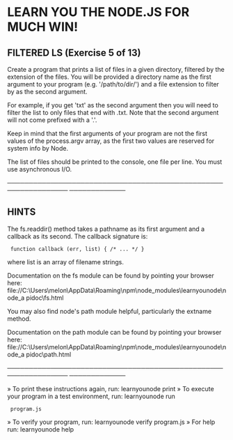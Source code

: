 # LEARN YOU THE NODE.JS FOR MUCH WIN!

 ## FILTERED LS (Exercise 5 of 13)

  Create a program that prints a list of files in a given directory,
  filtered by the extension of the files. You will be provided a directory
  name as the first argument to your program (e.g. '/path/to/dir/') and a
  file extension to filter by as the second argument.

  For example, if you get 'txt' as the second argument then you will need to
  filter the list to only files that end with .txt. Note that the second
  argument will not come prefixed with a '.'.

  Keep in mind that the first arguments of your program are not the first
  values of the process.argv array, as the first two values are reserved for
  system info by Node.

  The list of files should be printed to the console, one file per line. You
  must use asynchronous I/O.

 ────────────────────────────────────────────────────────────────
─────────────

 ## HINTS

  The fs.readdir() method takes a pathname as its first argument and a
  callback as its second. The callback signature is:

     function callback (err, list) { /* ... */ }

  where list is an array of filename strings.

  Documentation on the fs module can be found by pointing your browser here:
  file://C:\Users\melon\AppData\Roaming\npm\node_modules\learnyounode\node_a
  pidoc\fs.html

  You may also find node's path module helpful, particularly the extname
  method.

  Documentation on the path module can be found by pointing your browser
  here:
  file://C:\Users\melon\AppData\Roaming\npm\node_modules\learnyounode\node_a
  pidoc\path.html

 ────────────────────────────────────────────────────────────────
─────────────

   » To print these instructions again, run: learnyounode print
   » To execute your program in a test environment, run: learnyounode run

     program.js
   » To verify your program, run: learnyounode verify program.js
   » For help run: learnyounode help
